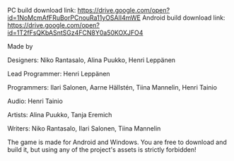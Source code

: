 PC build download link: https://drive.google.com/open?id=1NoMcmAfFRuBorPCnouRa11yOSAlI4mWE
Android build download link: https://drive.google.com/open?id=1T2fFsQKbASntSGz4FCN8Y0a50KOXJFO4

Made by

Designers:
Niko Rantasalo, Alina Puukko, Henri Leppänen

Lead Programmer:
Henri Leppänen

Programmers:
Ilari Salonen, Aarne Hällstén, Tiina Mannelin, Henri Tainio

Audio:
Henri Tainio

Artists:
Alina Puukko, Tanja Eremich

Writers:
Niko Rantasalo, Ilari Salonen, Tiina Mannelin


The game is made for Android and Windows. You are free to download and build it, but using any of the project's assets is strictly forbidden!
